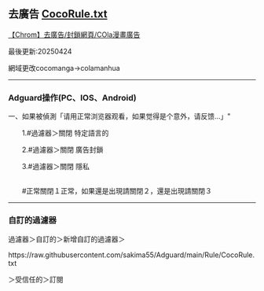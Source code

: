 <h2>去廣告
  <a href="https://github.com/sakima55/Adguard/blob/main/Rule/CocoRule.txt">CocoRule.txt</a>
</h2>
  <p><a href="https://reurl.cc/QjpQ7p">【Chrom】去廣告/封鎖網頁/COla漫畫廣告</a></p>
  <p>最後更新:20250424</p>
  <p>網域更改cocomanga→colamanhua</p>
<hr>  
  <h3>Adguard操作(PC、IOS、Android)</h3>
  <p>一、如果被偵測「请用正常浏览器观看，如果觉得是个意外，请反馈...」"</p>
    <p>　　1.#過濾器＞關閉 特定語言的</p>
    <p>　　2.#過濾器＞關閉 廣告封鎖</p>
    <p>　　3.#過濾器＞關閉 隱私</p>
    <h2></h2>
    <p>　　#正常關閉１正常，如果還是出現請關閉２，還是出現請關閉３</p>
<hr>
  <h3>自訂的過濾器</h3>
  <p>過濾器＞自訂的＞新增自訂的過濾器＞　
  <p>https://raw.githubusercontent.com/sakima55/Adguard/main/Rule/CocoRule.txt</p>
  <p>＞受信任的＞訂閱</p>
  <h2></h2>  
